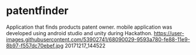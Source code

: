 # patentfinder
Application that finds products patent owner. mobile application was developed using android studio and unity during Hackathon. 
https://user-images.githubusercontent.com/53902741/68090029-9593a780-fe88-11e9-8b97-f557dc70ebef.jpg
20171217_144522
